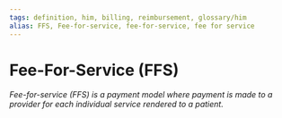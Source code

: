 ```yaml
---
tags: definition, him, billing, reimbursement, glossary/him
alias: FFS, Fee-for-service, fee-for-service, fee for service
---
```

#  Fee-For-Service (FFS)
*Fee-for-service (FFS) is a payment model where payment is made to a provider for each individual service rendered to a patient.*
